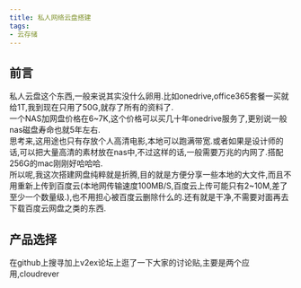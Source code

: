 ```yaml
---
title: 私人网络云盘搭建
tags:
- 云存储
---
```

## 前言
私人云盘这个东西,一般来说其实没什么卵用.比如onedrive,office365套餐一买就给1T,我到现在只用了50G,就存了所有的资料了.  
一个NAS加网盘价格在6~7K,这个价格可以买几十年onedrive服务了,更别说一般nas磁盘寿命也就5年左右.  
思考来,这用途也只有存放个人高清电影,本地可以跑满带宽.或者如果是设计师的话,可以把大量高清的素材放在nas中,不过这样的话,一般需要万兆的内网了.搭配256G的mac刚刚好哈哈哈.  
所以呢,我这次搭建网盘纯粹就是折腾,目的就是方便分享一些本地的大文件,而且不用重新上传到百度云(本地网传输速度100MB/S,百度云上传可能只有2~10M,差了至少一个数量级.),也不用担心被百度云删除什么的.还有就是干净,不需要对面再去下载百度云网盘之类的东西.  
<!--more-->
## 产品选择
在github上搜寻加上v2ex论坛上逛了一下大家的讨论贴,主要是两个应用,cloudrever
